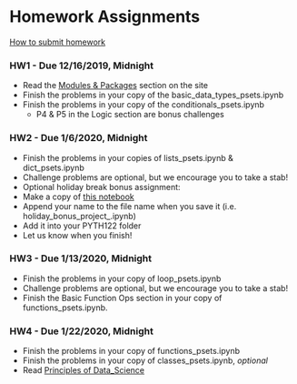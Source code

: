 # Homework Assignments

[How to submit homework](#out/intro/faq)

### HW1 - Due 12/16/2019, Midnight

* Read the [Modules & Packages](https://mottaquikarim.github.io/PYTH122/#out/topics/modules) section on the site
* Finish the problems in your copy of the basic_data_types_psets.ipynb
* Finish the problems in your copy of the conditionals_psets.ipynb
  * P4 & P5 in the Logic section are bonus challenges
  
### HW2 - Due 1/6/2020, Midnight

* Finish the problems in your copies of lists_psets.ipynb & dict_psets.ipynb
 * Challenge problems are optional, but we encourage you to take a stab!
* Optional holiday break bonus assignment: 
 * Make a copy of [this notebook](https://colab.research.google.com/drive/1-XFtJT8o8LIHwma_JtrKquk-AO6wDxty)
 * Append your name to the file name when you save it (i.e. holiday_bonus_project_<YourName>.ipynb)
 * Add it into your PYTH122 folder
 * Let us know when you finish!

### HW3 - Due 1/13/2020, Midnight

* Finish the problems in your copy of loop_psets.ipynb
 * Challenge problems are optional, but we encourage you to take a stab!
* Finish the Basic Function Ops section in your copy of functions_psets.ipynb.

### HW4 - Due 1/22/2020, Midnight

* Finish the problems in your copy of functions_psets.ipynb
* Finish the problems in your copy of classes_psets.ipynb, *optional*
* Read [Principles of Data_Science](#out/content/data_science)

